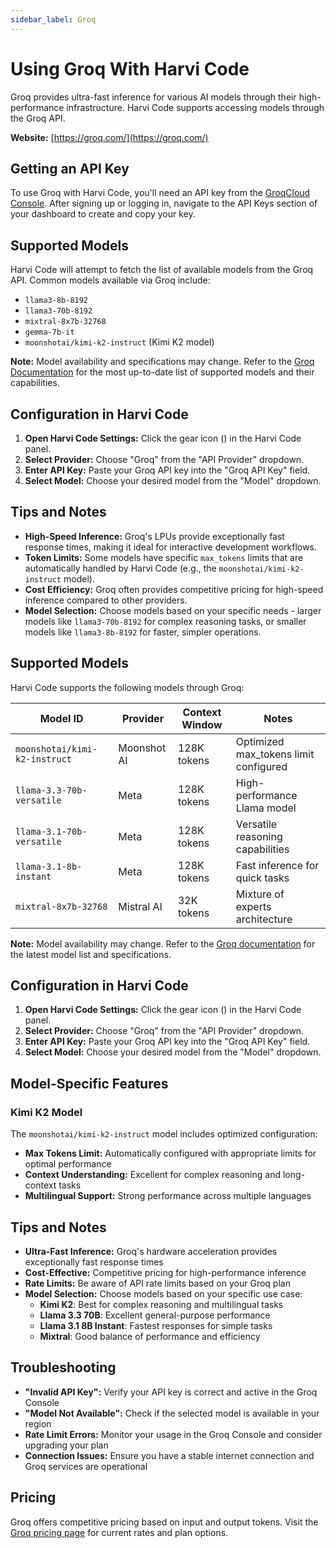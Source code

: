 ```yaml
---
sidebar_label: Groq
---
```


# Using Groq With Harvi Code

Groq provides ultra-fast inference for various AI models through their high-performance infrastructure. Harvi Code supports accessing models through the Groq API.

**Website:** [https://groq.com/](https://groq.com/)

## Getting an API Key

To use Groq with Harvi Code, you'll need an API key from the [GroqCloud Console](https://console.groq.com/). After signing up or logging in, navigate to the API Keys section of your dashboard to create and copy your key.

## Supported Models

Harvi Code will attempt to fetch the list of available models from the Groq API. Common models available via Groq include:

- `llama3-8b-8192`
- `llama3-70b-8192`
- `mixtral-8x7b-32768`
- `gemma-7b-it`
- `moonshotai/kimi-k2-instruct` (Kimi K2 model)

**Note:** Model availability and specifications may change. Refer to the [Groq Documentation](https://console.groq.com/docs/models) for the most up-to-date list of supported models and their capabilities.

## Configuration in Harvi Code

1.  **Open Harvi Code Settings:** Click the gear icon (<Codicon name="gear" />) in the Harvi Code panel.
2.  **Select Provider:** Choose "Groq" from the "API Provider" dropdown.
3.  **Enter API Key:** Paste your Groq API key into the "Groq API Key" field.
4.  **Select Model:** Choose your desired model from the "Model" dropdown.

## Tips and Notes

- **High-Speed Inference:** Groq's LPUs provide exceptionally fast response times, making it ideal for interactive development workflows.
- **Token Limits:** Some models have specific `max_tokens` limits that are automatically handled by Harvi Code (e.g., the `moonshotai/kimi-k2-instruct` model).
- **Cost Efficiency:** Groq often provides competitive pricing for high-speed inference compared to other providers.
- **Model Selection:** Choose models based on your specific needs - larger models like `llama3-70b-8192` for complex reasoning tasks, or smaller models like `llama3-8b-8192` for faster, simpler operations.

## Supported Models

Harvi Code supports the following models through Groq:

| Model ID                      | Provider    | Context Window | Notes                                 |
| ----------------------------- | ----------- | -------------- | ------------------------------------- |
| `moonshotai/kimi-k2-instruct` | Moonshot AI | 128K tokens    | Optimized max_tokens limit configured |
| `llama-3.3-70b-versatile`     | Meta        | 128K tokens    | High-performance Llama model          |
| `llama-3.1-70b-versatile`     | Meta        | 128K tokens    | Versatile reasoning capabilities      |
| `llama-3.1-8b-instant`        | Meta        | 128K tokens    | Fast inference for quick tasks        |
| `mixtral-8x7b-32768`          | Mistral AI  | 32K tokens     | Mixture of experts architecture       |

**Note:** Model availability may change. Refer to the [Groq documentation](https://console.groq.com/docs/models) for the latest model list and specifications.

## Configuration in Harvi Code

1. **Open Harvi Code Settings:** Click the gear icon (<Codicon name="gear" />) in the Harvi Code panel.
2. **Select Provider:** Choose "Groq" from the "API Provider" dropdown.
3. **Enter API Key:** Paste your Groq API key into the "Groq API Key" field.
4. **Select Model:** Choose your desired model from the "Model" dropdown.

## Model-Specific Features

### Kimi K2 Model

The `moonshotai/kimi-k2-instruct` model includes optimized configuration:

- **Max Tokens Limit:** Automatically configured with appropriate limits for optimal performance
- **Context Understanding:** Excellent for complex reasoning and long-context tasks
- **Multilingual Support:** Strong performance across multiple languages

## Tips and Notes

- **Ultra-Fast Inference:** Groq's hardware acceleration provides exceptionally fast response times
- **Cost-Effective:** Competitive pricing for high-performance inference
- **Rate Limits:** Be aware of API rate limits based on your Groq plan
- **Model Selection:** Choose models based on your specific use case:
    - **Kimi K2**: Best for complex reasoning and multilingual tasks
    - **Llama 3.3 70B**: Excellent general-purpose performance
    - **Llama 3.1 8B Instant**: Fastest responses for simple tasks
    - **Mixtral**: Good balance of performance and efficiency

## Troubleshooting

- **"Invalid API Key":** Verify your API key is correct and active in the Groq Console
- **"Model Not Available":** Check if the selected model is available in your region
- **Rate Limit Errors:** Monitor your usage in the Groq Console and consider upgrading your plan
- **Connection Issues:** Ensure you have a stable internet connection and Groq services are operational

## Pricing

Groq offers competitive pricing based on input and output tokens. Visit the [Groq pricing page](https://groq.com/pricing/) for current rates and plan options.
